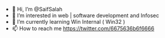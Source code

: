 - 👋 Hi, I’m @SaifSalah
- 👀 I’m interested in web | software development and Infosec  
- 🌱 I’m currently learning Win Internal ( Win32 ) 
- 📫 How to reach me https://twitter.com/6675636b6f6666

<!---
SaifSalah/SaifSalah is a ✨ special ✨ repository because its `README.md` (this file) appears on your GitHub profile.
You can click the Preview link to take a look at your changes.
--->
